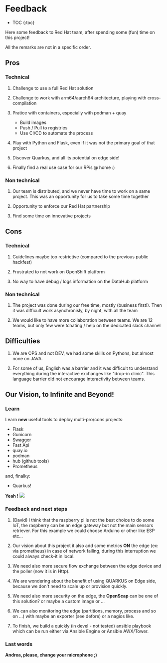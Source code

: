 # Feedback

* TOC
{:toc}

Here some feedback to Red Hat team, after spending some (fun) time on this project!

All the remarks are not in a specific order.

## Pros

### Technical

1. Challenge to use a full Red Hat solution

1. Challenge to work with arm64/aarch64 architecture, playing with cross-compilation

1. Pratice with containers, especially with podman + quay

    * Build images
    * Push / Pull to registries
    * Use CI/CD to automate the process

1. Play with Python and Flask, even if it was not the primary goal of that project  

1. Discover Quarkus, and all its potential on edge side!

1. Finally find a real use case for our RPis @ home :)

### Non technical

1. Our team is distributed, and we never have time to work on a same project. This was an opportunity for us to take some time together

1. Opportunity to enforce our Red Hat partnership

1. Find some time on innovative projects

## Cons

### Technical

1. Guidelines maybe too restrictive (compared to the previous public hackfest)

1. Frustrated to not work on OpenShift platform

1. No way to have debug / logs information on the DataHub platform

### Non technical

1. The project was done during our free time, mostly (business first!). Then it was difficult work asynchronisly, by night, with all the team

1. We would like to have more collaboration between teams. We are 12 teams, but only few were tchating / help on the dedicated slack channel

## Difficulties

1. We are OPS and not DEV, we had some skills on Pythons, but almost none on JAVA.

1. For some of us, English was a barrier and it was difficult to understand everything during the interactive exchanges like "drop-in clinic". This language barrier did not encourage interactivity between teams.

## Our Vision, to Infinite and Beyond!

### Learn

Learn **new** useful tools to deploy multi-pro/cons projects:

- Flask
- Gunicorn
- Swagger
- Fast Api
- quay.io
- podman
- hub (github tools)
- Prometheus

and, finalky: 

- Quarkus!

**Yeah !** ![](https://media.tenor.com/images/30db77cc0a6d62afe10866197dc85d24/tenor.gif)

### Feedback and next steps

1. (David) I think that the raspberry pi is not the best choice to do some IoT, the raspberry can be an edge gateway but not the main sensors retriever. For this example we could choose Arduino or other like ESP etc...

1. Our vision about this project it also add some metrics **ON** the edge (ex: via prometheus) in case of network failing, during this interruption we could always check-it in local.

1. We need also more secure flow exchange between the edge device and the poller (now it is in Http).

1. We are wondering about the benefit of using QUARKUS on Edge side, because we don't need to scale up or provision quickly.

1. We need also more security on the edge, the **OpenScap** can be one of this solution? or maybe a custom image or ...

1. We can also monitoring the edge (partitions, memory, process and so on ...) with maybe an exporter (see defore) or a nagios like.

1. To finish, we build a quickly (in devel - not tested) ansible playbook which can be run either via Ansible Engine or Ansible AWX/Tower.

### Last words

**Andrea, please, change your microphone ;)**
